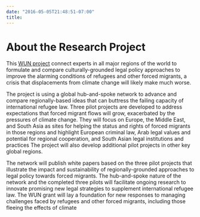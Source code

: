 ```yaml
---
date: "2016-05-05T21:48:51-07:00"
title: 
---
```


# About the Research Project 

This [WUN project](https://wun.ac.uk/wun/research/view/legal-cultures-and-new-regional-policies-towards-forced-migrants) connect experts in all major regions of the world to formulate and compare culturally-grounded legal policy approaches to improve the alarming conditions of refugees and other forced migrants, a crisis that displacements from climate change will likely make much worse.

The project is using a global hub-and-spoke network to advance and compare regionally-based ideas that can buttress the failing capacity of international refugee law. Three pilot projects are developed to address expectations that forced migrant flows will grow, exacerbated by the pressures of climate change. They will focus on Europe, the Middle East, and South Asia as sites for helping the status and rights of forced migrants in those regions and highlight European criminal law, Arab legal values and potential for regional cooperation, and South Asian legal institutions and practices The project will also develop additional pilot projects in other key global regions.

The network will publish white papers based on the three pilot projects that illustrate the impact and sustainability of regionally-grounded approaches to legal policy towards forced migrants. The hub-and-spoke nature of the network and the completed three pilots will facilitate ongoing research to innovate promising new legal strategies to supplement international refugee law. The WUN grant will lay a foundation for new responses to managing challenges faced by refugees and other forced migrants, including those fleeing the effects of climate 
